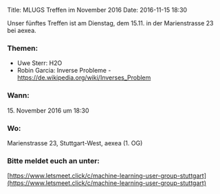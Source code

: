 Title: MLUGS Treffen im November 2016
Date: 2016-11-15 18:30

Unser fünftes Treffen ist am Dienstag, dem 15.11. in der Marienstrasse 23 bei aexea.

### Themen:

- Uwe Sterr: H2O
- Robin Garcia: Inverse Probleme - https://de.wikipedia.org/wiki/Inverses_Problem


### Wann:

<p>15. November 2016 um 18:30</p>  

### Wo:

Marienstrasse 23, Stuttgart-West, aexea (1. OG)

### Bitte meldet euch an unter:
[https://www.letsmeet.click/c/machine-learning-user-group-stuttgart](https://www.letsmeet.click/c/machine-learning-user-group-stuttgart)
